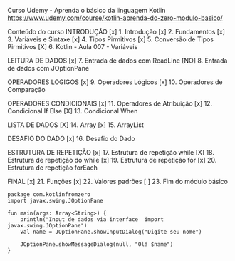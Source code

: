 Curso Udemy - Aprenda o básico da linguagem Kotlin
https://www.udemy.com/course/kotlin-aprenda-do-zero-modulo-basico/

Conteúdo do curso
INTRODUÇÃO
[x] 1. Introdução
[x] 2. Fundamentos
[x] 3. Variáveis e Sintaxe
[x] 4. Tipos Pirmitivos
[x] 5. Conversão de Tipos Pirmitivos
[X] 6. Kotlin - Aula 007 - Variáveis

LEITURA DE DADOS
[x] 7. Entrada de dados com ReadLine
[NO] 8. Entrada de dados com JOptionPane

OPERADORES LOGIGOS
[x] 9. Operadores Lógicos
[x] 10. Operadores de Comparação

OPERADORES CONDICIONAIS
[x] 11. Operadores de Atribuição
[x] 12. Condicional If Else
[X] 13. Condicional When

LISTA DE DADOS
[X] 14. Array
[x] 15. ArrayList

DESAFIO DO DADO
[x] 16. Desafio do Dado

ESTRUTURA DE REPETIÇÃO
[x] 17. Estrutura de repetição while
[X] 18. Estrutura de repetição do while
[x] 19. Estrutura de repetição for
[x] 20. Estrutura de repetição forEach

FINAL
[x] 21. Funções
[x] 22. Valores padrões
[	] 23. Fim do módulo básico


```
package com.kotlinfromzero
import javax.swing.JOptionPane

fun main(args: Array<String>) {
    println("Input de dados via interface  import javax.swing.JOptionPane")
    val name = JOptionPane.showInputDialog("Digite seu nome")

    JOptionPane.showMessageDialog(null, "Olá $name")
}


```